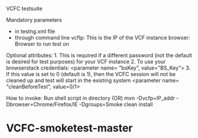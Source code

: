 VCFC testsuite

Mandatory parameters 
 - in testng.xml file
    <parameter name="switchName" value="leo-vcf-3"></parameter>
    <parameter name="mgmtIp" value="10.9.21.50"></parameter>
    <parameter name="dataNodeHost" value="10.9.8.85"></parameter>
 - through command line
     vcfIp: This is the IP of the VCF instance
     browser: Browser to run test on

Optional attributes:
	1. This is required if a different password (not the default is desired for test purposes) for your VCF instance
	<parameter name = "password" value="value_to_be_set_for_vcfc_instance"></parameter>
	2. To use your browserstack credentials:
        <parameter name= "bsUserId" value="BS_uid"></parameter>
        <parameter name= "bsKey", value="BS_Key"></parameter>
	3. If this value is set to 0 (default is 1), then the VCFC session will not be cleaned up and test will start in the existing system
        <parameter name= "cleanBeforeTest", value=0/1></parameter>

How to invoke:
Run shell script in directory (OR)
mvn -Dvcfp=IP_addr -Dbrowser=Chrome/Firefox/IE -Dgroups=Smoke clean install
# VCFC-smoketest-master
